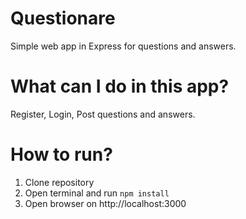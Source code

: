 # Questionare
Simple web app in Express for questions and answers.

# What can I do in this app?
Register, Login, Post questions and answers.

# How to run?

1. Clone repository
2. Open terminal and run ```npm install```
3. Open browser on http://localhost:3000
